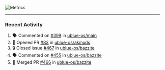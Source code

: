 ![Metrics](https://metrics.lecoq.io/KyleGospo?template=classic&base=header%2C%20activity%2C%20community%2C%20repositories%2C%20metadata&base.indepth=false&base.hireable=false&base.skip=false&config.timezone=America%2FLos_Angeles)

---
### Recent Activity
<!--START_SECTION:activity-->
1. 🗣 Commented on [#399](https://github.com/ublue-os/main/issues/399#issuecomment-1780492002) in [ublue-os/main](https://github.com/ublue-os/main)
2. 💪 Opened PR [#83](https://github.com/ublue-os/akmods/pull/83) in [ublue-os/akmods](https://github.com/ublue-os/akmods)
3. 🔒 Closed issue [#467](https://github.com/ublue-os/bazzite/issues/467) in [ublue-os/bazzite](https://github.com/ublue-os/bazzite)
4. 🗣 Commented on [#455](https://github.com/ublue-os/bazzite/issues/455#issuecomment-1778704782) in [ublue-os/bazzite](https://github.com/ublue-os/bazzite)
5. 🎉 Merged PR [#466](https://github.com/ublue-os/bazzite/pull/466) in [ublue-os/bazzite](https://github.com/ublue-os/bazzite)
<!--END_SECTION:activity-->
